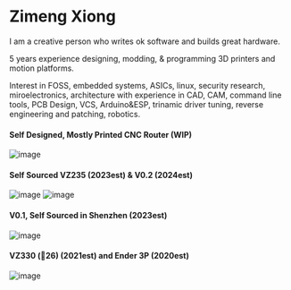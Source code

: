 # Zimeng Xiong

I am a creative person who writes ok software and builds great hardware.

5 years experience designing, modding, & programming 3D printers and motion platforms.

Interest in FOSS, embedded systems, ASICs, linux, security research, miroelectronics, architecture with experience in CAD, CAM, command line tools, PCB Design, VCS, Arduino&ESP, trinamic driver tuning, reverse engineering and patching, robotics.

#### Self Designed, Mostly Printed CNC Router (WIP)
![image](https://github.com/user-attachments/assets/75c86956-92a8-42f7-a91e-db0a7a62a3b7)

#### Self Sourced VZ235 (2023est) & V0.2 (2024est)
![image](https://github.com/user-attachments/assets/4151670b-d1ee-438f-812b-acccd3026548)
![image](https://github.com/user-attachments/assets/4b7abaad-ef11-41d5-808f-e3c34a31d8cb)

#### V0.1, Self Sourced in Shenzhen (2023est)
![image](https://github.com/user-attachments/assets/9dbf2171-9d58-4927-a0a8-69ad21008f4f)

#### VZ330 (🥣26) (2021est) and Ender 3P (2020est)
![image](https://github.com/user-attachments/assets/8bc0d73d-1039-462f-8dd5-c2fa139fa0a3)



<!--
**zxzimeng/zxzimeng** is a ✨ _special_ ✨ repository because its `README.md` (this file) appears on your GitHub profile.

Here are some ideas to get you started:

- 🔭 I’m currently working on ...
- 🌱 I’m currently learning ...
- 👯 I’m looking to collaborate on ...
- 🤔 I’m looking for help with ...
- 💬 Ask me about ...
- 📫 How to reach me: ...
- 😄 Pronouns: ...
- ⚡ Fun fact: ...
-->
